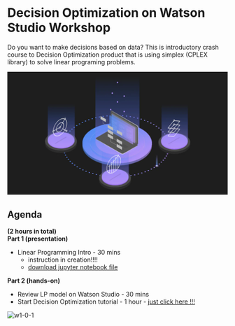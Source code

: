 # Decision Optimization on Watson Studio Workshop


    

    
Do you want to make decisions based on data? This is introductory crash course to Decision Optimization product that is using simplex (CPLEX library) to solve linear programing problems.   
     
     
![w6-1](/images/w6-1.png)      
    
## Agenda    
    
**(2 hours in total)**    
**Part 1 (presentation)**
+ Linear Programming Intro - 30 mins  
    + instruction in creation!!!!
    + [download jupyter notebook file](https://www.ibm.com/cloud/garage/dte/tutorial/ibm-decision-optimization-ibm-watson-studio-market-campaign)

**Part 2 (hands-on)**
+ Review LP model on Watson Studio - 30 mins
+ Start Decision Optimization tutorial - 1 hour -  [just click here !!!](https://www.ibm.com/cloud/garage/dte/tutorial/ibm-decision-optimization-ibm-watson-studio-market-campaign)


![w1-0-1](/images/w1-0-1.png)    
  